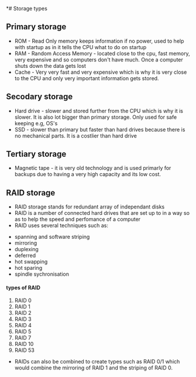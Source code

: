 *# Storage types

## Primary storage
  * ROM - Read Only memory keeps information if no power, used to help with startup as in it tells the CPU what to do on startup
  * RAM - Random Access Memory - located close to the cpu, fast memory, very expensive and so computers don't have much. Once a computer shuts down the data gets lost
  * Cache - Very very fast and very expensive which is why it is very close to the CPU and only very important information gets stored.
  
## Secodary storage
  * Hard drive - slower and stored further from the CPU which is why it is slower. It is also lot bigger than primary storage. Only used for safe keeping e.g, OS's
  * SSD  - slower than primary but faster than hard drives because there is no mechanical parts. It is a costlier than hard drive
  
## Tertiary storage
  * Magnetic tape - it is very old technology and is used primarly for backups due to having a very high capacity and its low cost. 

## RAID storage 
* RAID storage stands for redundant array of independant disks 
* RAID is a number of connected hard drives that are set up to in a way so as to help the speed and perfomance of a computer
* RAID uses several techniques such as:
 - spanning and software striping 
 - mirroring 
 - duplexing 
 - deferred 
 - hot swapping 
 - hot sparing
 - spindle sychronisation 
 
#### types of RAID 
1. RAID 0
2. RAID 1
3. RAID 2
4. RAID 3
5. RAID 4
6. RAID 5
7. RAID 7
8. RAID 10
9. RAID 53

* RAIDs can also be combined to create types such as RAID 0/1 which would combine the mirroring of RAID 1 and the striping 
of RAID 0. 
